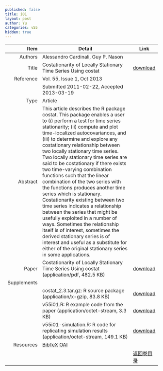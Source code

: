 ```yaml
---
published: false
title: i01
layout: post
author: Yu
categories: v55
hidden: true
---
```


| Item | Detail | Link |
|---:|---|---|
| Authors | Alessandro Cardinali, Guy P. Nason| |
| Title |Costationarity of Locally Stationary Time Series Using costat | [download](http://www.jstatsoft.org/v55/i01/paper) |
| Reference |Vol. 55, Issue 1, Oct 2013 | |
| | Submitted 2011-02-22, Accepted 2013-03-19| | 
| Type | Article| |
| Abstract | This article describes the R package costat. This package enables a user to (i) perform a test for time series stationarity; (ii) compute and plot time-localized autocovariances, and (iii) to determine and explore any costationary relationship between two locally stationary time series. Two locally stationary time series are said to be costationary if there exists two time-varying combination functions such that the linear combination of the two series with the functions produces another time series which is stationary. Costationarity existing between two time series indicates a relationship between the series that might be usefully exploited in a number of ways. Sometimes the relationship itself is of interest, sometimes the derived stationary series is of interest and useful as a substitute for either of the original stationary series in some applications.| |
| Paper | Costationarity of Locally Stationary Time Series Using costat  (application/pdf, 482.5 KB)| [download](http://www.jstatsoft.org/v55/i01/paper) |
| Supplements | | |
| |costat_2.3.tar.gz:   R source package  (application/x-gzip, 83.8 KB)|  [download](http://www.jstatsoft.org/v55/i01/supp/1) |
| |v55i01.R:            R example code from the paper  (application/octet-stream, 3.3 KB)|  [download](http://www.jstatsoft.org/v55/i01/supp/2) |
| |v55i01-simulation.R: R code for replicating simulation results  (application/octet-stream, 149.1 KB)|  [download](http://www.jstatsoft.org/v55/i01/supp/3) |
| Resources | [BibTeX](http://www.jstatsoft.org/v55/i01/bibtex) [OAI](http://www.jstatsoft.org/oai?verb=GetRecord&identifier=oai.jstatsoft/v55/i01&prefix=oai_dc)| |
| |  | [返回卷目录]({{site.baseurl}}/volume/v55.html) |
